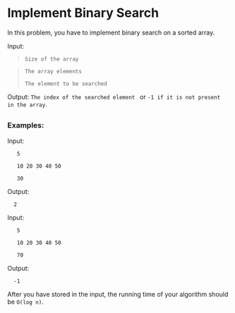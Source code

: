 # Implement Binary Search

In this problem, you have to implement binary search on a sorted array. 

Input:
> `Size of the array` 

>`The array elements`
>
>`The element to be searched `

Output: `The index of the searched element ` or   `-1 if it is not present in the array`.

##

### Examples:

Input: 

       5

       10 20 30 40 50

       30


Output: 

      2


Input: 

       5

       10 20 30 40 50

       70


Output: 

      -1

After you have stored in the input, the running time of your algorithm should be `O(log n)`.

       